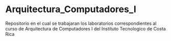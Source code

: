 # Arquitectura_Computadores_I
Repositorio en el cual se trabajaran los laboratorios correspondientes al curso de Arquitectura de Computadores I del Instituto Tecnologico de Costa Rica
